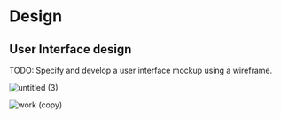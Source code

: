 # Design

## User Interface design
TODO: Specify and develop a user interface mockup using a wireframe.


![untitled (3)](https://github.com/user-attachments/assets/c9ef64c7-eea2-4c40-978f-702e4df3f1c8)





![work (copy)](https://github.com/user-attachments/assets/714b066a-0110-4a3d-976d-e898e492d5b8)




